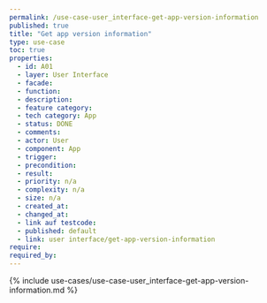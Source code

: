 ```yaml
---
permalink: /use-case-user_interface-get-app-version-information
published: true
title: "Get app version information"
type: use-case
toc: true
properties:
  - id: A01
  - layer: User Interface
  - facade:
  - function:
  - description:
  - feature category:
  - tech category: App
  - status: DONE
  - comments:
  - actor: User
  - component: App
  - trigger:
  - precondition:
  - result:
  - priority: n/a
  - complexity: n/a
  - size: n/a
  - created_at:
  - changed_at:
  - link auf testcode:
  - published: default
  - link: user interface/get-app-version-information
require:
required_by:
---
```


{% include use-cases/use-case-user_interface-get-app-version-information.md %}
